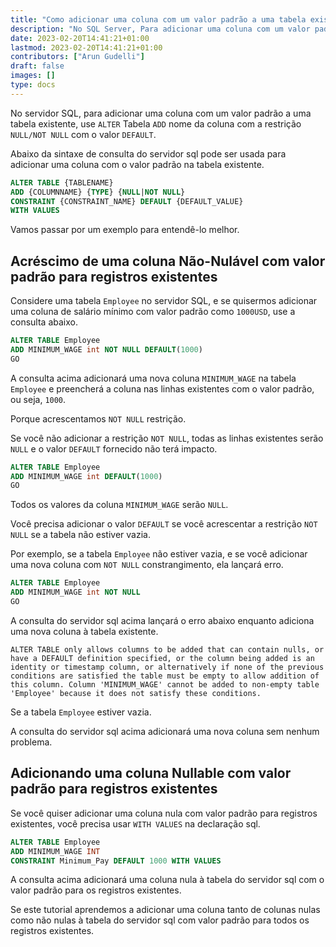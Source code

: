 ```yaml
---
title: "Como adicionar uma coluna com um valor padrão a uma tabela existente no SQL Server"
description: "No SQL Server, Para adicionar uma coluna com um valor padrão a uma tabela existente, use o nome da coluna 'ALTER' Tabela 'ADD' com a restrição 'NULL/NOT NULL' com o valor 'DEFAULT'."
date: 2023-02-20T14:41:21+01:00
lastmod: 2023-02-20T14:41:21+01:00
contributors: ["Arun Gudelli"]
draft: false
images: []
type: docs
---
```


No servidor SQL, para adicionar uma coluna com um valor padrão a uma tabela existente, use `ALTER` Tabela `ADD` nome da coluna com a restrição `NULL/NOT NULL` com o valor `DEFAULT`.

Abaixo da sintaxe de consulta do servidor sql pode ser usada para adicionar uma coluna com o valor padrão na tabela existente.

```sql
ALTER TABLE {TABLENAME} 
ADD {COLUMNNAME} {TYPE} {NULL|NOT NULL} 
CONSTRAINT {CONSTRAINT_NAME} DEFAULT {DEFAULT_VALUE}
WITH VALUES
```

Vamos passar por um exemplo para entendê-lo melhor.

## Acréscimo de uma coluna Não-Nulável com valor padrão para registros existentes

Considere uma tabela `Employee` no servidor SQL, e se quisermos adicionar uma coluna de salário mínimo com valor padrão como `1000USD`, use a consulta abaixo.

```sql
ALTER TABLE Employee
ADD MINIMUM_WAGE int NOT NULL DEFAULT(1000)
GO
```

A consulta acima adicionará uma nova coluna `MINIMUM_WAGE` na tabela `Employee` e preencherá a coluna nas linhas existentes com o valor padrão, ou seja, `1000`. 

Porque acrescentamos `NOT NULL` restrição.

Se você não adicionar a restrição `NOT NULL`, todas as linhas existentes serão `NULL` e o valor `DEFAULT` fornecido não terá impacto. 

```sql
ALTER TABLE Employee
ADD MINIMUM_WAGE int DEFAULT(1000)
GO
```

Todos os valores da coluna `MINIMUM_WAGE` serão `NULL`.

Você precisa adicionar o valor `DEFAULT` se você acrescentar a restrição `NOT NULL` se a tabela não estiver vazia. 

Por exemplo, se a tabela `Employee` não estiver vazia, e se você adicionar uma nova coluna com `NOT NULL` constrangimento, ela lançará erro.

```sql
ALTER TABLE Employee
ADD MINIMUM_WAGE int NOT NULL
GO
```

A consulta do servidor sql acima lançará o erro abaixo enquanto adiciona uma nova coluna à tabela existente.

```text
ALTER TABLE only allows columns to be added that can contain nulls, or have a DEFAULT definition specified, or the column being added is an identity or timestamp column, or alternatively if none of the previous conditions are satisfied the table must be empty to allow addition of this column. Column 'MINIMUM_WAGE' cannot be added to non-empty table 'Employee' because it does not satisfy these conditions.
```

Se a tabela `Employee` estiver vazia. 

A consulta do servidor sql acima adicionará uma nova coluna sem nenhum problema.

## Adicionando uma coluna Nullable com valor padrão para registros existentes

Se você quiser adicionar uma coluna nula com valor padrão para registros existentes, você precisa usar `WITH VALUES` na declaração sql.

```sql
ALTER TABLE Employee
ADD MINIMUM_WAGE INT
CONSTRAINT Minimum_Pay DEFAULT 1000 WITH VALUES
```

A consulta acima adicionará uma coluna nula à tabela do servidor sql com o valor padrão para os registros existentes.

Se este tutorial aprendemos a adicionar uma coluna tanto de colunas nulas como não nulas à tabela do servidor sql com valor padrão para todos os registros existentes.

